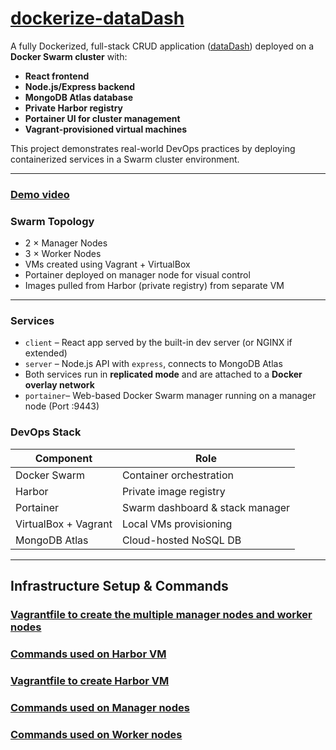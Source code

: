 # [dockerize-dataDash](https://github.com/erkdk/dockerize-dataDash)

A fully Dockerized, full-stack CRUD application ([dataDash](https://github.com/erkdk/dataDash/tree/feature/initial-setup)) deployed on a **Docker Swarm cluster** with:

-  **React frontend**
-  **Node.js/Express backend**
-  **MongoDB Atlas database**
-  **Private Harbor registry**
-  **Portainer UI for cluster management**
-  **Vagrant-provisioned virtual machines**

This project demonstrates real-world DevOps practices by deploying containerized services in a Swarm cluster environment.

---

### [Demo video](https://youtu.be/uibuKgP5ROw?si=wK-3Ldf9AOJigrzj)

###  Swarm Topology

- 2 × Manager Nodes
- 3 × Worker Nodes
- VMs created using Vagrant + VirtualBox
- Portainer deployed on manager node for visual control
- Images pulled from Harbor (private registry) from separate VM

---

### Services
- `client` – React app served by the built-in dev server (or NGINX if extended)
- `server` – Node.js API with `express`, connects to MongoDB Atlas
- Both services run in **replicated mode** and are attached to a **Docker overlay network**
- `portainer`– Web-based Docker Swarm manager running on a manager node (Port :9443)


###  DevOps Stack
| Component    | Role                            |
|--------------|----------------------------------|
| Docker Swarm | Container orchestration          |
| Harbor       | Private image registry           |
| Portainer    | Swarm dashboard & stack manager  |
| VirtualBox + Vagrant    | Local VMs provisioning            |
| MongoDB Atlas| Cloud-hosted NoSQL DB            |

---
## Infrastructure Setup & Commands
### [Vagrantfile to create the multiple manager nodes and worker nodes]()
### [Commands used on Harbor VM]()
### [Vagrantfile to create Harbor VM]()
### [Commands used on Manager nodes]()
### [Commands used on Worker nodes]()
